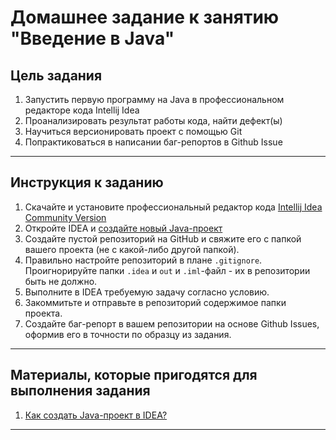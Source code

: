 # Домашнее задание к занятию "Введение в Java"

## Цель задания

1. Запустить первую программу на Java в профессиональном редакторе кода Intellij Idea
2. Проанализировать результат работы кода, найти дефект(ы)
3. Научиться версионировать проект с помощью Git
4. Попрактиковаться в написании баг-репортов в Github Issue

------

## Инструкция к заданию

1. Скачайте и установите профессиональный редактор кода [Intellij Idea Community Version](https://www.jetbrains.com/idea/download/)
1. Откройте IDEA и [создайте новый Java-проект](QA_Java_Idea_Create.md)
2. Создайте пустой репозиторий на GitHub и свяжите его с папкой вашего проекта (не с какой-либо другой папкой).
3. Правильно настройте репозиторий в плане `.gitignore`. Проигнорируйте папки `.idea` и `out` и `.iml`-файл - их в репозитории быть не должно.
4. Выполните в IDEA требуемую задачу согласно условию.
5. Закоммитьте и отправьте в репозиторий содержимое папки проекта.
6. Создайте баг-репорт в вашем репозитории на основе Github Issues, оформив его в точности по образцу из задания.

------

## Материалы, которые пригодятся для выполнения задания

1. [Как создать Java-проект в IDEA?](QA_Java_Idea_Create.md)

------